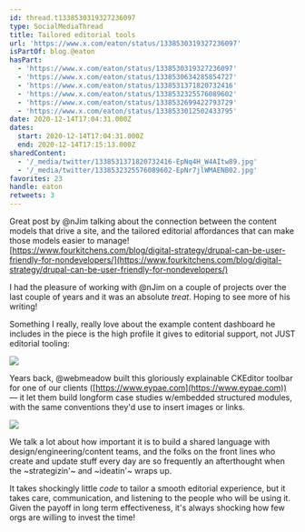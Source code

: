 ```yaml
---
id: thread.t1338530319327236097
type: SocialMediaThread
title: Tailored editorial tools
url: 'https://www.x.com/eaton/status/1338530319327236097'
isPartOf: blog.@eaton
hasPart:
  - 'https://www.x.com/eaton/status/1338530319327236097'
  - 'https://www.x.com/eaton/status/1338530634285854727'
  - 'https://www.x.com/eaton/status/1338531371820732416'
  - 'https://www.x.com/eaton/status/1338532325576089602'
  - 'https://www.x.com/eaton/status/1338532699422793729'
  - 'https://www.x.com/eaton/status/1338533012502433795'
date: 2020-12-14T17:04:31.000Z
dates:
  start: 2020-12-14T17:04:31.000Z
  end: 2020-12-14T17:15:13.000Z
sharedContent:
  - '/_media/twitter/1338531371820732416-EpNq4H_W4AItw89.jpg'
  - '/_media/twitter/1338532325576089602-EpNr7jlWMAENB02.jpg'
favorites: 23
handle: eaton
retweets: 3
---
```

Great post by @nJim talking about the connection between the content models that drive a site, and the tailored editorial affordances that can make those models easier to manage! [https://www.fourkitchens.com/blog/digital-strategy/drupal-can-be-user-friendly-for-nondevelopers/](https://www.fourkitchens.com/blog/digital-strategy/drupal-can-be-user-friendly-for-nondevelopers/)

I had the pleasure of working with @nJim on a couple of projects over the last couple of years and it was an absolute *treat*. Hoping to see more of his writing!

Something I really, really love about the example content dashboard he includes in the piece is the high profile it gives to editorial support, not JUST editorial tooling:

![](/_media/twitter/1338531371820732416-EpNq4H_W4AItw89.jpg)

Years back, @webmeadow built this gloriously explainable CKEditor toolbar for one of our clients ([https://www.eypae.com](https://www.eypae.com)) — it let them build longform case studies w/embedded structured modules, with the same conventions they'd use to insert images or links.

![](/_media/twitter/1338532325576089602-EpNr7jlWMAENB02.jpg)

We talk a lot about how important it is to build a shared language with design/engineering/content teams, and the folks on the front lines who create and update stuff every day are so frequently an afterthought when the ~strategizin'~ and ~ideatin'~ wraps up.

It takes shockingly little *code* to tailor a smooth editorial experience, but it takes care, communication, and listening to the people who will be using it. Given the payoff in long term effectiveness, it's always shocking how few orgs are willing to invest the time!
